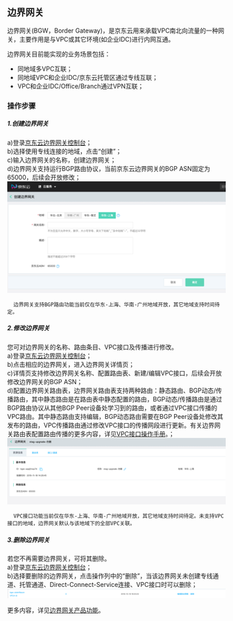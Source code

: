 ## 边界网关
边界网关(BGW，Border Gateway)，是京东云用来承载VPC南北向流量的一种网关，主要作用是与VPC或其它环境(如企业IDC)进行内网互通。

边界网关目前能实现的业务场景包括：
  * 同地域多VPC互联；
  * 同地域VPC和企业IDC/京东云托管区通过专线互联；
  * VPC和企业IDC/Office/Branch通过VPN互联；

### 操作步骤
##### 1.创建边界网关
a)登录[京东云边界网关控制台](https://cns-console.jdcloud.com/host/borderGateway/list)；  </br>
b)选择使用专线连接的地域，点击“创建”；</br>
c)输入边界网关的名称，创建边界网关；</br>
d)边界网关支持运行BGP路由协议，当前京东云边界网关的BGP ASN固定为65000，后续会开放修改；</br>
![](../../../../../image/Networking/Direct-Connect-Service/Operation-Guide/create-bgw.png)
```
  边界网关支持BGP路由功能当前仅在华东-上海、华南-广州地域开放，其它地域支持时间待定。
```

##### 2.修改边界网关
您可对边界网关的名称、路由条目、VPC接口及传播进行修改。</br>
a)登录[京东云边界网关控制台](https://cns-console.jdcloud.com/host/borderGateway/list)；  </br>
b)点击相应的边界网关，进入边界网关详情页；</br>
c)详情页支持修改边界网关名称、配置路由表、新建/编辑VPC接口，后续会开放修改边界网关的BGP ASN；</br>
d)配置边界网关路由表，边界网关路由表支持两种路由：静态路由、BGP动态/传播路由，其中静态路由是在路由表中静态配置的路由，BGP动态/传播路由是通过BGP路由协议从其他BGP Peer设备处学习到的路由，或者通过VPC接口传播的VPC路由。其中静态路由支持编辑，BGP动态路由需要在BGP Peer设备处修改其发布的路由，VPC传播路由通过修改VPC接口的传播网段进行更新。有关边界网关路由表配置路由传播的更多内容，详见[VPC接口操作手册](VPC-Attachment-Configuration.md)。；</br>
![](../../../../../image/Networking/Direct-Connect-Service/Operation-Guide/update-bgw.png)

```
  VPC接口功能当前仅在华东-上海、华南-广州地域开放，其它地域支持时间待定。未支持VPC接口的地域，边界网关默认与该地域下的全部VPC关联。
```

##### 3.删除边界网关
若您不再需要边界网关，可将其删除。</br>
a)登录[京东云边界网关控制台](https://cns-console.jdcloud.com/host/borderGateway/list)；  </br>
b)选择要删除的边界网关，点击操作列中的“删除”，当该边界网关未创建专线通道、托管通道、Direct-Connect-Service连接、VPC接口时可以删除；</br>
![](../../../../../image/Networking/Direct-Connect-Service/Operation-Guide/delete-bgw.png)

更多内容，详见[边界网关产品功能](../../Introduction/Features/Border-Gateway-Features.md)。
